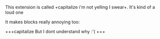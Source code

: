 This extension is called +capitalize i'm not yelling I swear+. It's kind of a loud one

It makes blocks really annoying too:

+++capitalize
  But I dont understand why :'(
+++
